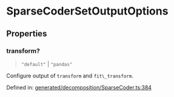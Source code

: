 # SparseCoderSetOutputOptions

## Properties

### transform?

> `"default"` \| `"pandas"`

Configure output of `transform` and `fit\_transform`.

Defined in:  [generated/decomposition/SparseCoder.ts:384](https://github.com/transitive-bullshit/scikit-learn-ts/blob/122b3c0/packages/sklearn/src/generated/decomposition/SparseCoder.ts#L384)
